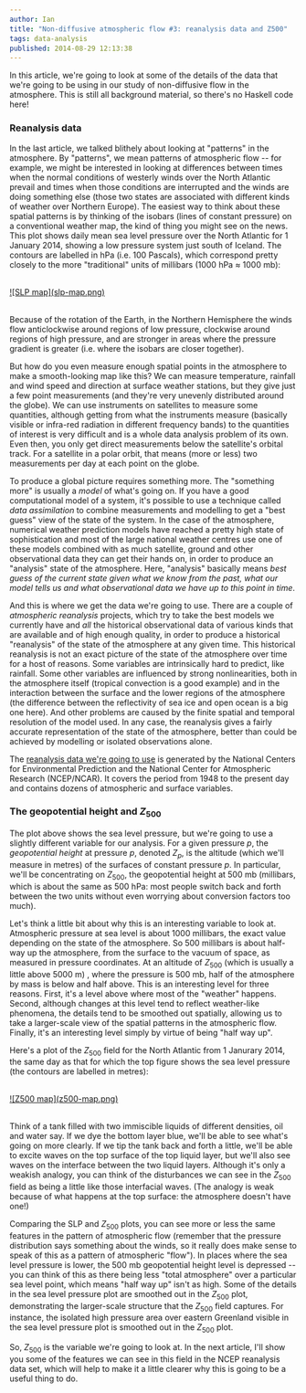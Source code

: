 ```yaml
---
author: Ian
title: "Non-diffusive atmospheric flow #3: reanalysis data and Z500"
tags: data-analysis
published: 2014-08-29 12:13:38
---
```


In this article, we're going to look at some of the details of the
data that we're going to be using in our study of non-diffusive flow
in the atmosphere.  This is still all background material, so there's
no Haskell code here!

<!--MORE-->

### Reanalysis data

In the last article, we talked blithely about looking at "patterns" in
the atmosphere.  By "patterns", we mean patterns of atmospheric flow
-- for example, we might be interested in looking at differences
between times when the normal conditions of westerly winds over the
North Atlantic prevail and times when those conditions are interrupted
and the winds are doing something else (those two states are
associated with different kinds of weather over Northern Europe).  The
easiest way to think about these spatial patterns is by thinking of
the isobars (lines of constant pressure) on a conventional weather
map, the kind of thing you might see on the news.  This plot shows
daily mean sea level pressure over the North Atlantic for 1 January
2014, showing a low pressure system just south of Iceland.  The
contours are labelled in hPa (i.e. 100 Pascals), which correspond
pretty closely to the more "traditional" units of millibars (1000 hPa
&asymp; 1000 mb):

<br>
<div class="img-center">
<a href="slp-map.png">![SLP map](slp-map.png)</a>
</div>
<br>

Because of the rotation of the Earth, in the Northern Hemisphere the
winds flow anticlockwise around regions of low pressure, clockwise
around regions of high pressure, and are stronger in areas where the
pressure gradient is greater (i.e. where the isobars are closer
together).

But how do you even measure enough spatial points in the atmosphere to
make a smooth-looking map like this?  We can measure temperature,
rainfall and wind speed and direction at surface weather stations, but
they give just a few point measurements (and they're very unevenly
distributed around the globe).  We can use instruments on satellites
to measure some quantities, although getting from what the instruments
measure (basically visible or infra-red radiation in different
frequency bands) to the quantities of interest is very difficult and
is a whole data analysis problem of its own.  Even then, you only get
direct measurements below the satellite's orbital track.  For a
satellite in a polar orbit, that means (more or less) two measurements
per day at each point on the globe.

To produce a global picture requires something more.  The "something
more" is usually a *model* of what's going on.  If you have a good
computational model of a system, it's possible to use a technique
called *data assimilation* to combine measurements and modelling to
get a "best guess" view of the state of the system.  In the case of
the atmosphere, numerical weather prediction models have reached a
pretty high state of sophistication and most of the large national
weather centres use one of these models combined with as much
satellite, ground and other observational data they can get their
hands on, in order to produce an "analysis" state of the atmosphere.
Here, "analysis" basically means *best guess of the current state
given what we know from the past, what our model tells us and what
observational data we have up to this point in time*.

And this is where we get the data we're going to use.  There are a
couple of *atmospheric reanalysis* projects, which try to take the
best models we currently have and *all* the historical observational
data of various kinds that are available and of high enough quality,
in order to produce a historical "reanalysis" of the state of the
atmosphere at any given time.  This historical reanalysis is not an
exact picture of the state of the atmosphere over time for a host of
reasons.  Some variables are intrinsically hard to predict, like
rainfall.  Some other variables are influenced by strong
nonlinearities, both in the atmosphere itself (tropical convection is
a good example) and in the interaction between the surface and the
lower regions of the atmosphere (the difference between the
reflectivity of sea ice and open ocean is a big one here).  And other
problems are caused by the finite spatial and temporal resolution of
the model used.  In any case, the reanalysis gives a fairly accurate
representation of the state of the atmosphere, better than could be
achieved by modelling or isolated observations alone.

The [reanalysis data we're going to use][ncep] is generated by the
National Centers for Environmental Prediction and the National Center
for Atmospheric Research (NCEP/NCAR).  It covers the period from 1948
to the present day and contains dozens of atmospheric and surface
variables.


### The geopotential height and $Z_{500}$

The plot above shows the sea level pressure, but we're going to use a
slightly different variable for our analysis.  For a given pressure
$p$, the *geopotential height* at pressure $p$, denoted $Z_p$, is the
altitude (which we'll measure in metres) of the surfaces of constant
pressure $p$.  In particular, we'll be concentrating on $Z_{500}$, the
geopotential height at 500 mb (millibars, which is about the same as
500 hPa: most people switch back and forth between the two units
without even worrying about conversion factors too much).

Let's think a little bit about why this is an interesting variable to
look at.  Atmospheric pressure at sea level is about 1000 millibars,
the exact value depending on the state of the atmosphere.  So 500
millibars is about half-way up the atmosphere, from the surface to the
vacuum of space, as measured in pressure coordinates.  At an altitude
of $Z_{500}$ (which is usually a little above 5000 m) , where the
pressure is 500 mb, half of the atmosphere by mass is below and half
above.  This is an interesting level for three reasons.  First, it's a
level above where most of the "weather" happens.  Second, although
changes at this level tend to reflect weather-like phenomena, the
details tend to be smoothed out spatially, allowing us to take a
larger-scale view of the spatial patterns in the atmospheric flow.
Finally, it's an interesting level simply by virtue of being "half way
up".

Here's a plot of the $Z_{500}$ field for the North Atlantic from 1
Janurary 2014, the same day as that for which the top figure shows the
sea level pressure (the contours are labelled in metres):

<br>
<div class="img-center">
<a href="z500-map.png">![Z500 map](z500-map.png)</a>
</div>
<br>

Think of a tank filled with two immiscible liquids of different
densities, oil and water say.  If we dye the bottom layer blue, we'll
be able to see what's going on more clearly.  If we tip the tank back
and forth a little, we'll be able to excite waves on the top surface
of the top liquid layer, but we'll also see waves on the interface
between the two liquid layers.  Although it's only a weakish analogy,
you can think of the disturbances we can see in the $Z_{500}$ field as
being a little like those interfacial waves.  (The analogy is weak
because of what happens at the top surface: the atmosphere doesn't
have one!)

Comparing the SLP and $Z_{500}$ plots, you can see more or less the
same features in the pattern of atmospheric flow (remember that the
pressure distribution says something about the winds, so it really
does make sense to speak of this as a pattern of atmospheric "flow").
In places where the sea level pressure is lower, the 500 mb
geopotential height level is depressed -- you can think of this as
there being less "total atmosphere" over a particular sea level point,
which means "half way up" isn't as high.  Some of the details in the
sea level pressure plot are smoothed out in the $Z_{500}$ plot,
demonstrating the larger-scale structure that the $Z_{500}$ field
captures.  For instance, the isolated high pressure area over eastern
Greenland visible in the sea level pressure plot is smoothed out in
the $Z_{500}$ plot.

So, $Z_{500}$ is the variable we're going to look at.  In the next
article, I'll show you some of the features we can see in this field
in the NCEP reanalysis data set, which will help to make it a little
clearer why this is going to be a useful thing to do.

[ncep]: http://www.esrl.noaa.gov/psd/data/reanalysis/reanalysis.shtml
